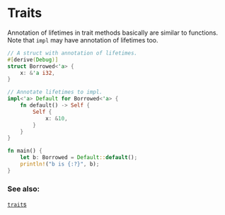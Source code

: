 # Traits

Annotation of lifetimes in trait methods basically are similar to functions.
Note that `impl` may have annotation of lifetimes too.

```rust
// A struct with annotation of lifetimes.
#[derive(Debug)]
struct Borrowed<'a> {
    x: &'a i32,
}

// Annotate lifetimes to impl.
impl<'a> Default for Borrowed<'a> {
    fn default() -> Self {
        Self {
            x: &10,
        }
    }
}

fn main() {
    let b: Borrowed = Default::default();
    println!("b is {:?}", b);
}
```

### See also:

[`trait`s][trait]


[trait]: ../../trait.md

